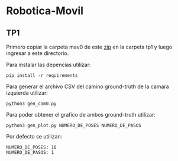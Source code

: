 # Robotica-Movil

## TP1
Primero copiar la carpeta mav0 de este [zip](http://robotics.ethz.ch/~asl-datasets/ijrr_euroc_mav_dataset/machine_hall/MH_01_easy/MH_01_easy.zip) en la carpeta tp1 y luego ingresar a este directorio.

Para instalar las depencias utilizar:
```
pip install -r requirements
```

Para generar el archivo CSV del camino ground-truth de la camara izquierda utilizar:
```
python3 gen_cam0.py
```

Para poder obtener el grafico de ambos ground-truth utilizar:
```
python3 gen_plot.py NUMERO_DE_POSES NUMERO_DE_PASOS
```
Por defecto se utilizan: 
```
NUMERO_DE_POSES: 10
NUMERO_DE_PASOS: 1
```
